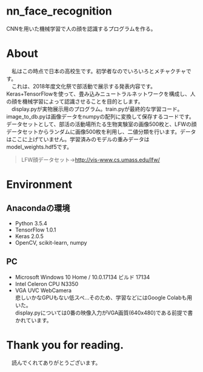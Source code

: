 # nn_face_recognition
CNNを用いた機械学習で人の顔を認識するプログラムを作る。

# About
　私はこの時点で日本の高校生です。初学者なのでいろいろとメチャクチャです。  
　これは、2018年度文化祭で部活動で展示する発表内容です。Keras+TensorFlowを使って、畳み込みニュートラルネットワークを構成し、人の顔を機械学習によって認識させることを目的とします。  
　display.pyが実物展示用のプログラム。train.pyが最終的な学習コード。image_to_db.pyは画像データをnumpyの配列に変換して保存するコードです。
 データセットとして、部活の活動場所たる生物実験室の画像500枚と、LFWの顔データセットからランダムに画像500枚を利用し、二値分類を行います。データはここに上げていません。学習済みのモデルの重みデータはmodel_weights.hdf5です。  
>LFW顔データセット→http://vis-www.cs.umass.edu/lfw/  
# Environment
## Anacondaの環境
- Python 3.5.4
- TensorFlow 1.0.1
- Keras 2.0.5
- OpenCV, scikit-learn, numpy
## PC
- Microsoft Windows 10 Home / 10.0.17134 ビルド 17134
- Intel Celeron CPU N3350  
- VGA UVC WebCamera    
悲しいかなGPUもない低スペ...そのため、学習などにはGoogle Colabも用いた。  
display.pyについては0番の映像入力がVGA画質(640x480)である前提で書かれています。
  
# Thank you for reading.
　読んでくれてありがとうございます。

